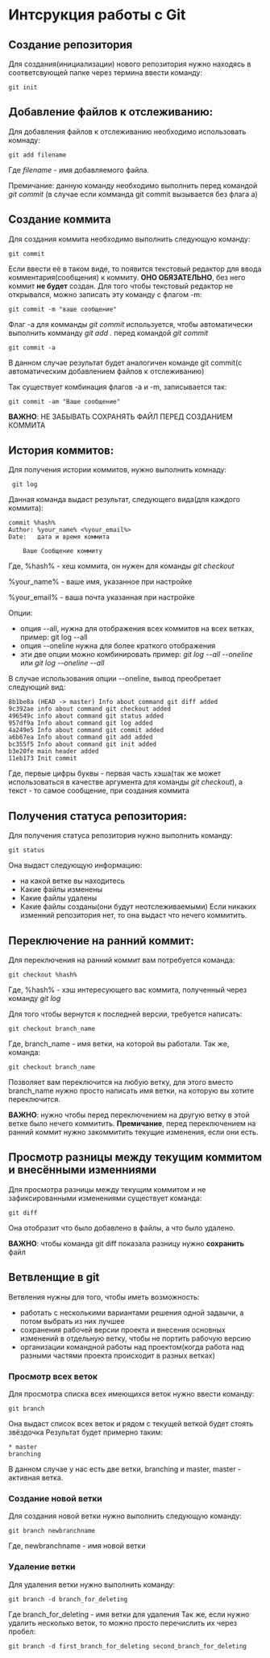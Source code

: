 # **Интсрукция работы с Git**
## Создание репозитория
Для создания(инициализации) нового репозитория нужно находясь в соответсвующей папке через термина ввести команду:

    git init

## Добавление файлов к отслеживанию:
Для добавления файлов к отслеживанию необходимо использовать комнаду:

    git add filename

Где *filename* - имя добавляемого файла.

Премичание: данную команду необходимо выполнить перед командой *git commit* (в случае если комманда git commit вызывается без флага a)
## Создание коммита
Для создания коммита необходимо выполнить следующую команду:

    git commit
Если ввести её в таком виде, то появится текстовый редактор для ввода комментария(сообщения) к коммиту. **ОНО ОБЯЗАТЕЛЬНО**, без него коммит **не будет** создан.
Для того чтобы текстовый редактор не открывался, можно записать эту команду с флагом -m:

    git commit -m "ваше сообщение"
Флаг -a для комманды *git commit* используется, чтобы автоматически выполнить комманду *git add .* перед командой *git commit*
    
    git commit -a 

В данном случае результат будет аналогичен команде git commit(с автоматическим добавлением файлов к отслеживанию)

Так существует комбинация флагов -a и -m, записывается так:
    
    git commit -am "Ваше сообщение"
**ВАЖНО**: НЕ ЗАБЫВАТЬ СОХРАНЯТЬ ФАЙЛ ПЕРЕД СОЗДАНИЕМ КОММИТА
## История коммитов:
Для получения истории коммитов, нужно выполнить комнаду:
    
     git log

Данная команда выдаст результат, следующего вида(для каждого коммита):

    commit %hash%
    Author: %your_name% <%your_email%>
    Date:   дата и время коммита

        Ваше Сообщение коммиту

Где, %hash% - хеш коммита, он нужен для команды *git checkout*

%your_name% - ваше имя, указанное при настройке

%your_email% - ваша почта указанная при настройке

Опции:
* опция --all, нужна для отображения всех коммитов на всех ветках, пример:
    git log --all
* опция --oneline нужна для более краткого отображения
* эти две опции можно комбинировать пример: *git log --all --oneline* или *git log --oneline --all*

В случае использования опции --oneline, вывод преобретает следующий вид:

    8b1be8a (HEAD -> master) Info about command git diff added
    9c392ae info about command git checkout added
    496549c info about command git status added
    957df9a Info about command git log added
    4a249e5 Info about command git commit added
    a6b67ea Info about command git add added
    bc355f5 Info about command git init added
    b3e20fe main header added
    11eb173 Init commit
Где, первые цифры буквы - первая часть хэша(так же может использоваться в качестве аргумента для команды *git checkout*), а текст - то самое сообщение, при создания коммита
## Получения статуса репозитория:
Для получения статуса репозитория нужно выполнить команду:

    git status
Она выдаст следующую информацию:
* на какой ветке вы находитесь
* Какие файлы изменены
* Какие файлы удалены
* Какие файлы созданы(они будут неотслеживаемыми)
Если никаких изменний репозитория нет, то она выдаст что нечего коммитить.
## Переключение на ранний коммит:
Для переключения на ранний коммит вам потребуется команда:
  
    git checkout %hash%
  
  Где, %hash% - хэш интересующего вас коммита, полученный через команду *git log*

Для того чтобы вернутся к последней версии, требуется написать:

    git checkout branch_name

Где, branch_name - имя ветки, на которой вы работали.
Так же, команда:

    git checkout branch_name
  Позволяет вам переключится на любую ветку, для этого вместо branch_name нужно просто написать имя ветки, на которую вы хотите переключится.

  **ВАЖНО**: нужно чтобы перед переключением на другую ветку в этой ветке было нечего коммитить.
**Премичание**, перед переключением на ранний коммит нужно закоммитить текущие изменения, если они есть.
## Просмотр разницы между текущим коммитом и внесёнными изменниями
Для просмотра разницы между текущим коммитом и не зафиксированными изменениями существует команда:

    git diff

Она отобразит что было добавлено в файлы, а что было удалено.

**ВАЖНО**: чтобы команда git diff показала разницу нужно **сохранить** файл
## Ветвленщие в git
Ветвления нужны для того, чтобы иметь возможность:
* работать с несколькими вариантами решения одной задаычи, а потом выбрать из них лучшее
* сохранения рабочей версии проекта и внесения основных изменений в отдельную ветку, чтобы не портить рабочую версию
* организации командной работы над проектом(когда работа над разными частями проекта происходит в разных ветках)
### Просмотр всех веток

Для просмотра списка всех имеющихся веток нужно ввести команду:

    git branch
  Она выдаст список всех веток и рядом с текущей веткой будет стоять звёздочка
  Результат будет примерно таким:
    
    * master
    branching
  В данном случае у нас есть две ветки, branching и master, master - активная ветка.
### Создание новой ветки
Для создания новой ветки нужно выполнить следующую команду:
    
    git branch newbranchname
  Где, newbranchname - имя новой ветки

### Удаление ветки
Для удаления ветки нужно выполнить команду:

    git branch -d branch_for_deleting

Где branch_for_deleting - имя ветки для удаления
Так же, если нужно удалить несколько веток, то можно просто перечислить их через пробел:

    git branch -d first_branch_for_deleting second_branch_for_deleting
